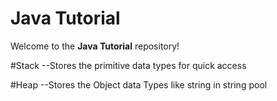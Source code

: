 # Java Tutorial

Welcome to the **Java Tutorial** repository!

#Stack
--Stores the primitive data types for quick access

#Heap
--Stores the Object data Types like string in string pool
